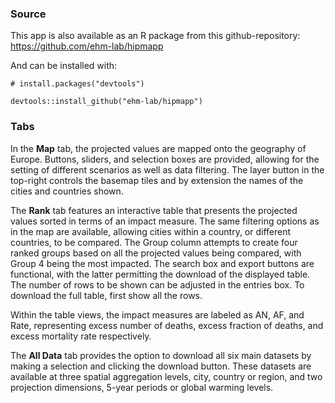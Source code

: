 ### Source

This app is also available as an R package from this github-repository: <https://github.com/ehm-lab/hipmapp>

And can be installed with:

`# install.packages("devtools")`

`devtools::install_github("ehm-lab/hipmapp")`

### Tabs

In the **Map** tab, the projected values are mapped onto the geography of Europe. Buttons, sliders, and selection boxes are provided, allowing for the setting of different scenarios as well as data filtering. The layer button in the top-right controls the basemap tiles and by extension the names of the cities and countries shown.

The **Rank** tab features an interactive table that presents the projected values sorted in terms of an impact measure. The same filtering options as in the map are available, allowing cities within a country, or different countries, to be compared. The Group column attempts to create four ranked groups based on all the projected values being compared, with Group 4 being the most impacted. The search box and export buttons are functional, with the latter permitting the download of the displayed table. The number of rows to be shown can be adjusted in the entries box. To download the full table, first show all the rows.

Within the table views, the impact measures are labeled as AN, AF, and Rate, representing excess number of deaths, excess fraction of deaths, and excess mortality rate respectively.

The **All Data** tab provides the option to download all six main datasets by making a selection and clicking the download button. These datasets are available at three spatial aggregation levels, city, country or region, and two projection dimensions, 5-year periods or global warming levels.
